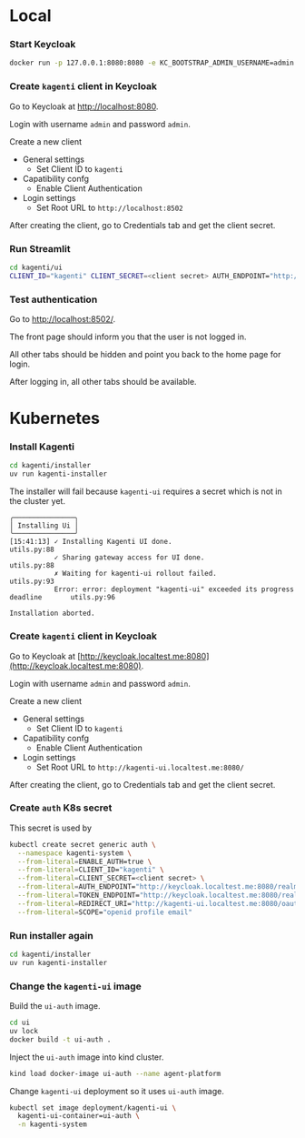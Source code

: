 # Local

### Start Keycloak

```sh
docker run -p 127.0.0.1:8080:8080 -e KC_BOOTSTRAP_ADMIN_USERNAME=admin -e KC_BOOTSTRAP_ADMIN_PASSWORD=admin quay.io/keycloak/keycloak:26.3.2 start-dev
```

### Create `kagenti` client in Keycloak

Go to Keycloak at [http://localhost:8080](http://localhost:8080).

Login with username `admin` and password `admin`.

Create a new client 
  * General settings
    * Set Client ID to `kagenti`
  * Capatibility confg
    * Enable Client Authentication
  * Login settings
    * Set Root URL to `http://localhost:8502`

After creating the client, go to Credentials tab and get the client secret.

### Run Streamlit

```sh
cd kagenti/ui
CLIENT_ID="kagenti" CLIENT_SECRET=<client secret> AUTH_ENDPOINT="http://localhost:8080/realms/master/protocol/openid-connect/auth" TOKEN_ENDPOINT="http://localhost:8080/realms/master/protocol/openid-connect/token" REDIRECT_URI="http://localhost:8502/oauth2/callback" SCOPE="openid profile email" streamlit run Home.py
```

### Test authentication

Go to [http://localhost:8502/](http://localhost:8502/).

The front page should inform you that the user is not logged in.

All other tabs should be hidden and point you back to the home page for login.

After logging in, all other tabs should be available.

# Kubernetes

### Install Kagenti

```sh
cd kagenti/installer
uv run kagenti-installer
```

The installer will fail because `kagenti-ui` requires a secret which is not in the cluster yet.

```
╭───────────────╮
│ Installing Ui │
╰───────────────╯
[15:41:13] ✓ Installing Kagenti UI done.                                              utils.py:88
           ✓ Sharing gateway access for UI done.                                      utils.py:88
           ✗ Waiting for kagenti-ui rollout failed.                                   utils.py:93
           Error: error: deployment "kagenti-ui" exceeded its progress deadline       utils.py:96

Installation aborted.
```

### Create `kagenti` client in Keycloak

Go to Keycloak at [http://keycloak.localtest.me:8080](http://keycloak.localtest.me:8080).

Login with username `admin` and password `admin`.

Create a new client 
  * General settings
    * Set Client ID to `kagenti`
  * Capatibility confg
    * Enable Client Authentication
  * Login settings
    * Set Root URL to `http://kagenti-ui.localtest.me:8080/`

After creating the client, go to Credentials tab and get the client secret.

### Create `auth` K8s secret

This secret is used by 

```sh
kubectl create secret generic auth \
  --namespace kagenti-system \
  --from-literal=ENABLE_AUTH=true \
  --from-literal=CLIENT_ID="kagenti" \
  --from-literal=CLIENT_SECRET=<client secret> \
  --from-literal=AUTH_ENDPOINT="http://keycloak.localtest.me:8080/realms/master/protocol/openid-connect/auth" \
  --from-literal=TOKEN_ENDPOINT="http://keycloak.localtest.me:8080/realms/master/protocol/openid-connect/token" \
  --from-literal=REDIRECT_URI="http://kagenti-ui.localtest.me:8080/oauth2/callback" \
  --from-literal=SCOPE="openid profile email"
```

### Run installer again

```sh
cd kagenti/installer
uv run kagenti-installer
```

### Change the `kagenti-ui` image

Build the `ui-auth` image.

```sh
cd ui
uv lock
docker build -t ui-auth .
```

Inject the `ui-auth` image into kind cluster.

```sh
kind load docker-image ui-auth --name agent-platform
```

Change `kagenti-ui` deployment so it uses `ui-auth` image.

```sh
kubectl set image deployment/kagenti-ui \
  kagenti-ui-container=ui-auth \
  -n kagenti-system
```

